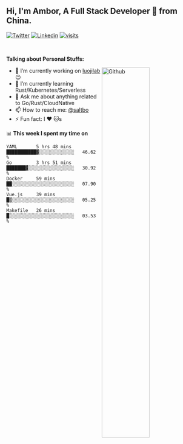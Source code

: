 ## Hi, I'm Ambor, A Full Stack Developer 🚀 from China.

[![Twitter](https://img.shields.io/badge/-saltbo-1ca0f1?style=flat&logo=twitter&logoColor=white)](https://twitter.com/rdsaltbo)
[![Linkedin](https://img.shields.io/badge/-saltbo-blue?style=flat&logo=Linkedin&logoColor=white)](https://www.linkedin.com/in/saltbo/)
[![visits](https://visitor.vercel.app/page/saltbo?color=light-green)](https://github.com/saltbo/)

&nbsp;  

**Talking about Personal Stuffs:**
<!-- Any image aligned to the right. Beware the width  -->
<img width="50%" align="right" alt="Github" src="https://raw.githubusercontent.com/saltbo/saltbo/master/images/git-header.svg" />

- 🔭 I’m currently working on [luojilab](https://github.com/luojilab) :wink:
- 🌱 I’m currently learning Rust/Kubernetes/Serverless
- 💬 Ask me about anything related to Go/Rust/CloudNative
- 📫 How to reach me: [@saltbo](https://twitter.com/rdsaltbo)
- ⚡ Fun fact: I :heart: :cat:s


📊 **This week I spent my time on**
<!--START_SECTION:waka-->
```text
YAML       5 hrs 48 mins   ███████████▓░░░░░░░░░░░░░   46.62 % 
Go         3 hrs 51 mins   ███████▓░░░░░░░░░░░░░░░░░   30.92 % 
Docker     59 mins         ██░░░░░░░░░░░░░░░░░░░░░░░   07.90 % 
Vue.js     39 mins         █▒░░░░░░░░░░░░░░░░░░░░░░░   05.25 % 
Makefile   26 mins         █░░░░░░░░░░░░░░░░░░░░░░░░   03.53 % 
```
<!--END_SECTION:waka-->
